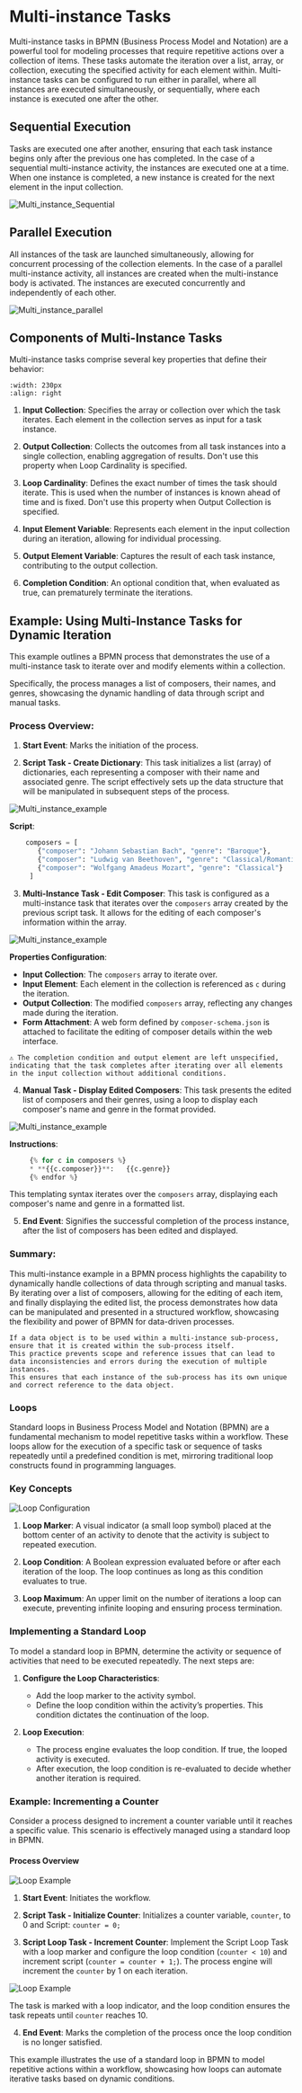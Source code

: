 # Multi-instance Tasks

Multi-instance tasks in BPMN (Business Process Model and Notation) are a powerful tool for modeling processes that require repetitive actions over a collection of items.
These tasks automate the iteration over a list, array, or collection, executing the specified activity for each element within.
Multi-instance tasks can be configured to run either in parallel, where all instances are executed simultaneously, or sequentially, where each instance is executed one after the other.

## **Sequential Execution**

Tasks are executed one after another, ensuring that each task instance begins only after the previous one has completed.
In the case of a sequential multi-instance activity, the instances are executed one at a time.
When one instance is completed, a new instance is created for the next element in the input collection.

![Multi_instance_Sequential](/images/multiinstance_sequential_example.png)

## **Parallel Execution**

All instances of the task are launched simultaneously, allowing for concurrent processing of the collection elements.
In the case of a parallel multi-instance activity, all instances are created when the multi-instance body is activated.
The instances are executed concurrently and independently of each other.

![Multi_instance_parallel](/images/multiinstance_parallel_example.png)

## Components of Multi-Instance Tasks

Multi-instance tasks comprise several key properties that define their behavior:

```{image} /images/multiinstance_properties.png
:width: 230px
:align: right
```

1. **Input Collection**: Specifies the array or collection over which the task iterates.
Each element in the collection serves as input for a task instance.

2. **Output Collection**: Collects the outcomes from all task instances into a single collection, enabling aggregation of results.
Don't use this property when Loop Cardinality is specified.

3. **Loop Cardinality**: Defines the exact number of times the task should iterate.
This is used when the number of instances is known ahead of time and is fixed.
Don't use this property when Output Collection is specified.

4. **Input Element Variable**: Represents each element in the input collection during an iteration, allowing for individual processing.

5. **Output Element Variable**: Captures the result of each task instance, contributing to the output collection.

6. **Completion Condition**: An optional condition that, when evaluated as true, can prematurely terminate the iterations.

## Example: Using Multi-Instance Tasks for Dynamic Iteration

This example outlines a BPMN process that demonstrates the use of a multi-instance task to iterate over and modify elements within a collection.

Specifically, the process manages a list of composers, their names, and genres, showcasing the dynamic handling of data through script and manual tasks.

### Process Overview:

1. **Start Event**: Marks the initiation of the process.

2. **Script Task - Create Dictionary**: This task initializes a list (array) of dictionaries, each representing a composer with their name and associated genre.
The script effectively sets up the data structure that will be manipulated in subsequent steps of the process.

![Multi_instance_example](/images/multiinstance_example2.png)

**Script**:

```python
    composers = [
       {"composer": "Johann Sebastian Bach", "genre": "Baroque"},
       {"composer": "Ludwig van Beethoven", "genre": "Classical/Romantic"},
       {"composer": "Wolfgang Amadeus Mozart", "genre": "Classical"}
     ]
```

3. **Multi-Instance Task - Edit Composer**: This task is configured as a multi-instance task that iterates over the `composers` array created by the previous script task.
It allows for the editing of each composer's information within the array.

![Multi_instance_example](/images/multiinstance_ex.png)

**Properties Configuration**:

- **Input Collection**: The `composers` array to iterate over.
- **Input Element**: Each element in the collection is referenced as `c` during the iteration.
- **Output Collection**: The modified `composers` array, reflecting any changes made during the iteration.
- **Form Attachment**: A web form defined by `composer-schema.json` is attached to facilitate the editing of composer details within the web interface.

```{admonition} Note
⚠ The completion condition and output element are left unspecified, indicating that the task completes after iterating over all elements in the input collection without additional conditions.
```

4. **Manual Task - Display Edited Composers**: This task presents the edited list of composers and their genres, using a loop to display each composer's name and genre in the format provided.

![Multi_instance_example](/images/multiinstance_ex1.png)

**Instructions**:

```python
     {% for c in composers %}
     * **{{c.composer}}**:   {{c.genre}}
     {% endfor %}
```

This templating syntax iterates over the `composers` array, displaying each composer's name and genre in a formatted list.

5. **End Event**: Signifies the successful completion of the process instance, after the list of composers has been edited and displayed.

### Summary:

This multi-instance example in a BPMN process highlights the capability to dynamically handle collections of data through scripting and manual tasks.
By iterating over a list of composers, allowing for the editing of each item, and finally displaying the edited list, the process demonstrates how data can be manipulated and presented in a structured workflow, showcasing the flexibility and power of BPMN for data-driven processes.

```{admonition} Note
If a data object is to be used within a multi-instance sub-process, ensure that it is created within the sub-process itself.
This practice prevents scope and reference issues that can lead to data inconsistencies and errors during the execution of multiple instances.
This ensures that each instance of the sub-process has its own unique and correct reference to the data object.
```

### Loops

Standard loops in Business Process Model and Notation (BPMN) are a fundamental mechanism to model repetitive tasks within a workflow.
These loops allow for the execution of a specific task or sequence of tasks repeatedly until a predefined condition is met, mirroring traditional loop constructs found in programming languages.

### Key Concepts

![Loop Configuration](/images/Loop_Settings.png)

1. **Loop Marker**: A visual indicator (a small loop symbol) placed at the bottom center of an activity to denote that the activity is subject to repeated execution.

2. **Loop Condition**: A Boolean expression evaluated before or after each iteration of the loop.
The loop continues as long as this condition evaluates to true.

3. **Loop Maximum**: An upper limit on the number of iterations a loop can execute, preventing infinite looping and ensuring process termination.

### Implementing a Standard Loop

To model a standard loop in BPMN, determine the activity or sequence of activities that need to be executed repeatedly.
The next steps are:

1. **Configure the Loop Characteristics**:
   - Add the loop marker to the activity symbol.
   - Define the loop condition within the activity’s properties.
   This condition dictates the continuation of the loop.

2. **Loop Execution**:
   - The process engine evaluates the loop condition.
   If true, the looped activity is executed.
   - After execution, the loop condition is re-evaluated to decide whether another iteration is required.

### Example: Incrementing a Counter

Consider a process designed to increment a counter variable until it reaches a specific value.
This scenario is effectively managed using a standard loop in BPMN.

#### Process Overview

![Loop Example](/images/loop_example1.png)

1. **Start Event**: Initiates the workflow.

2. **Script Task - Initialize Counter**: Initializes a counter variable, `counter`, to 0 and Script: `counter = 0;`

3. **Script Loop Task - Increment Counter**: Implement the Script Loop Task with a loop marker and configure the loop condition (`counter < 10`) and increment script (`counter = counter + 1;`).
The process engine will increment the `counter` by 1 on each iteration.

![Loop Example](/images/loop_example2.png)

The task is marked with a loop indicator, and the loop condition ensures the task repeats until `counter` reaches 10.

4. **End Event**: Marks the completion of the process once the loop condition is no longer satisfied.

This example illustrates the use of a standard loop in BPMN to model repetitive actions within a workflow, showcasing how loops can automate iterative tasks based on dynamic conditions.

```{tags} tutorial, building_diagrams
```
